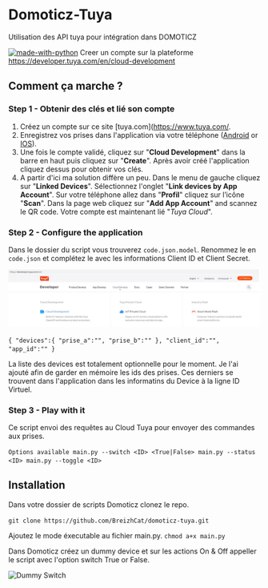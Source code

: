 # Domoticz-Tuya
Utilisation des API tuya pour intégration dans DOMOTICZ

[![made-with-python](https://img.shields.io/badge/Made%20with-Python-1f425f.svg)](https://www.python.org/)
Creer un compte sur la plateforme https://developer.tuya.com/en/cloud-development

## Comment ça marche ?
### Step 1 - Obtenir des clés et lié son compte

1. Créez un compte sur ce site [tuya.com](https://www.tuya.com/. 
2. Enregistrez vos prises dans l'application via votre téléphone  ([Android](https://play.google.com/store/apps/details?id=com.tuya.smart&hl=fr) or [IOS](https://apps.apple.com/fr/app/tuyasmart/id1034649547)). 
3. Une fois le compte validé, cliquez sur "**Cloud Development**" dans la barre en haut puis cliquez sur  "**Create**".  Après avoir créé l'application cliquez dessus pour obtenir vos clés.
4. A partir d'ici ma solution diffère un peu. Dans le menu de gauche cliquez sur "**Linked Devices**". Sélectionnez l'onglet "**Link devices by App Account**". Sur votre téléphone allez dans  "**Profil**" cliquez sur l’icône  "**Scan**". Dans la page web cliquez sur  "**Add App Account**" and scannez le QR code. Votre compte est maintenant lié "_Tuya Cloud_".

### Step 2 - Configure the application
Dans le dossier du script vous trouverez `code.json.model`. Renommez le en `code.json` et complétez le avec les informations Client ID et Client Secret.

![Get Ids](img/CloudDev.jpg)

`{
   "devices":{
      "prise_a":"",
      "prise_b":""
   },
   "client_id":"",
   "app_id":""
}`

La liste des devices est totalement optionnelle pour le moment. Je l'ai ajouté afin de garder en mémoire les ids des prises. Ces derniers se trouvent dans l'application dans les informatins du Device à la ligne ID Virtuel.


### Step 3 - Play with it
Ce script envoi des requêtes au Cloud Tuya pour envoyer des commandes aux prises.


`Options available
main.py --switch <ID> <True|False>
main.py --status <ID>
main.py --toggle <ID>`

## Installation 

Dans votre dossier de scripts Domoticz clonez le repo.

`git clone https://github.com/BreizhCat/domoticz-tuya.git `

Ajoutez le mode éxecutable au fichier main.py.
`chmod a+x main.py`


Dans Domoticz créez un dummy device et sur les actions On & Off appeller le script avec l'option switch True or False.

![Dummy Switch](assets/2.png)



